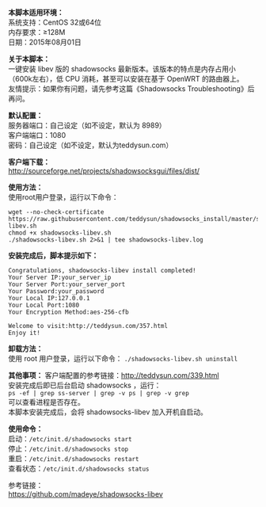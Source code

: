 **本脚本适用环境：**   
系统支持：CentOS 32或64位   
内存要求：≥128M   
日期：2015年08月01日   

**关于本脚本：**  
一键安装 libev 版的 shadowsocks 最新版本。该版本的特点是内存占用小（600k左右），低 CPU 消耗，甚至可以安装在基于 OpenWRT 的路由器上。  
友情提示：如果你有问题，请先参考这篇《Shadowsocks Troubleshooting》后再问。  


**默认配置：**  
服务器端口：自己设定（如不设定，默认为 8989）  
客户端端口：1080  
密码：自己设定（如不设定，默认为teddysun.com）  

**客户端下载：**  
http://sourceforge.net/projects/shadowsocksgui/files/dist/  

**使用方法：**  
使用root用户登录，运行以下命令：  
```
wget --no-check-certificate https://raw.githubusercontent.com/teddysun/shadowsocks_install/master/shadowsocks-libev.sh
chmod +x shadowsocks-libev.sh
./shadowsocks-libev.sh 2>&1 | tee shadowsocks-libev.log
```   
**安装完成后，脚本提示如下：**   
```
Congratulations, shadowsocks-libev install completed!
Your Server IP:your_server_ip
Your Server Port:your_server_port
Your Password:your_password
Your Local IP:127.0.0.1
Your Local Port:1080
Your Encryption Method:aes-256-cfb

Welcome to visit:http://teddysun.com/357.html
Enjoy it!
```   
**卸载方法：**   
使用 root 用户登录，运行以下命令：
`./shadowsocks-libev.sh uninstall`   

**其他事项：**
客户端配置的参考链接：http://teddysun.com/339.html  
安装完成后即已后台启动 shadowsocks ，运行：  
`ps -ef | grep ss-server | grep -v ps | grep -v grep`  
可以查看进程是否存在。  
本脚本安装完成后，会将 shadowsocks-libev 加入开机自启动。  

**使用命令：**  
启动：`/etc/init.d/shadowsocks start`  
停止：`/etc/init.d/shadowsocks stop`  
重启：`/etc/init.d/shadowsocks restart`  
查看状态：`/etc/init.d/shadowsocks status`  

参考链接：  
https://github.com/madeye/shadowsocks-libev  